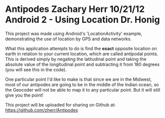 Antipodes
Zachary Herr
10/21/12
Android 2 - Using Location
Dr. Honig
=========

This project was made using Android's 'LocationActivity' example, 
demonstrating the use of location by GPS and data networks. 

What this application attempts to do is find the **exact** 
opposite location on earth in relation to your current 
location, which are called antipodal points. This is derived
simply by negating the latitudinal point and taking the
absolute value of the longitudinal point and subtracting it
from 180 degrees (you will see this in the code).

One particular point I'd like to make is that since we are 
in the Midwest, most of our antipodes are going to be in the 
middle of the Indian ocean, so the Geocoder will not be able
to map it to any particular point. But it will still give you
the point!

This project will be uploaded for sharing on Github at:
https://github.com/zherr/Antipodes
